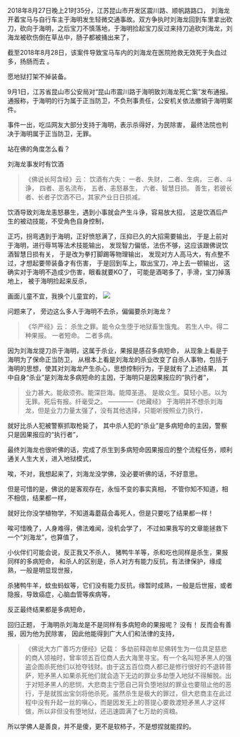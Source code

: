 2018年8月27日晚上21时35分，江苏昆山市开发区震川路、顺帆路路口，
刘海龙开着宝马与自行车主于海明发生轻微交通事故。双方争执时刘海龙回到车里拿出砍刀，砍向于海明，之后宝刀不慎落地，于海明捡起宝刀反过来持刀追砍刘海龙，刘海龙被砍伤倒在草丛中，肠子都被捅出来了，

截至2018年8月28日，该案件导致宝马车内的刘海龙在医院抢救无效死于失血过多，扬肠而去 。

愿地狱打架不掉装备。

9月1日，江苏省昆山市公安局对“昆山市震川路于海明致刘海龙死亡案”发布通报。通报称，于海明的行为属于正当防卫，不负刑事责任，公安机关依法撤销于海明案件。

事件一出，吃瓜网友大部分支持于海明，表示杀得好，为民除害，
最终法院也判决于海明属于正当防卫，无罪。

站在佛的角度怎么看？

刘海龙事发时有饮酒
> 《佛说长阿含经》云：
>  饮酒有六失： 
> 一者、失财， 
> 二者、生病，
>  三者、斗诤， 
> 四者、恶名流布，
>  五者、恚怒暴生， 
> 六者、智慧日损。 
> 善生，若彼长者、长者子饮酒不已，其家产业日日损减。

饮酒导致刘海龙恚怒暴生，遇到小事就会产生斗诤，容易放大招，
这是饮酒后产生的被动技能，不受角色自身控制，

正巧，拐弯遇到于海明，正好愤怒满了，压抑已久的大招需要输出，
于是上前对于海明，进行辱骂等法术技能输出，
发现智力偏低，法伤不够，这应该跟佛说饮酒智慧日损有关，
于是改为拳打脚踢等物理输出，
发现对方人高马大，有点整不过，才想起要带装备才有伤害，
于是回到车上，取出宝刀，冲上去一顿输出，
这确实对于海明不造成少伤害，眼看就要KO了，
可能是酒喝多了，手滑，宝刀掉落地上，
被于海明捡起来反杀，

画面儿童不宜，我换个儿童宜的，
![](images/d2bbc62a2834349b821ee5a6c4ea15ce36d3be14.jpg)

问题来了，
旁边这么多人于海明不去杀，偏偏要杀刘海龙？

> 《华严经》云： 
> 杀生之罪。能令众生堕于地狱畜生饿鬼。 
> 若生人中。得二种果报。 
> 一者短命。
> 二者多病。

因为刘海龙提刀杀于海明，这属于杀业，果报是感召多病短命，
从现象上看是于海明为了保命正当防卫，
从根本上看是刘海龙的杀业改变了自杀人事物，包括于海明的思想，使其对刘海龙产生杀心，思想控制行为，于是就有了上述结果，
其中自身“杀业”是刘海龙多病短命的主因，于海明只是因果报应的“执行者”，
> 业力甚大。能敌须弥。能深巨海。能障圣道。
>  是故众生。莫轻小恶。以为无罪。死后有报。纤毫受之。
>  ————《地藏经》
于海明并不想杀刘海龙，但是业力力量太强了，没有其他选择，只能听按照业力执行，

就好比杀人犯被警察抓取枪毙了，
其中杀人犯的“杀业”是多病短命的主因，警察只是因果报应的“执行者”，

最终刘海龙也很听佛的话，完成了杀生到多病短命因果报应的整个流程任务，顺利通关人生大关，进入地狱模式，

唉，不对，我想起来了，刘海龙没学佛，没必要听佛的话，不好意思。

但是可惜的是，佛说的是客观存在，永恒不变的事实真相，
不管你知不知道，相不相信，结果都一样，

就好比你没学植物学，不知道毒蘑菇会毒死人，但是只要吃了结果都一样！

唉可惜晚了，人身难得，佛法难闻，没机会学了，
不过如果我写的文章能拯救下一个“刘海龙”，也算值了，

小伙伴们可能会说，反正我又不杀人，
猪鸭牛羊等，杀和吃也同样是杀生，果报同样的多病短命，
和杀人的区别是，杀人对方有能力反抗，有法律保护，缘成熟，一般是明显现世报，

杀猪鸭牛羊，蚊虫蚂蚁等，它们没有能力反抗，缘暂时成熟，一般是后世报，或者隐报，导致癌症，心脑血管等疾病等，

反正最终结果都是多病短命，

回归正题，
于海明杀刘海龙是不是同样有多病短命的果报呢？
没有！
反而会有善报，因为他为民除害，
因此他能得到广大人们和法律的支持，

> 《佛说大方广善巧方便经》记载：
> 多劫前释迦牟尼佛转生为一位具足慈悲的商人领袖时，曾率领五百位商人去大海里寻宝。有一个名叫短矛黑人的强盗企图杀死他们以抢夺钱财。由于这五百位商人都已是修行很好的不退转菩萨，短矛黑人如果杀死他们就会造下无边的罪业多劫堕入地狱不得解脱。出于对短矛黑人的悲悯，大悲商主宁愿自己背负堕地狱的罪业也要阻止他的恶行，于是就拔出宝剑将他杀死。虽然杀生是极大的罪过，但大悲商主在此过程中没有升起一丝的嗔心，而是因发无上的菩提心要救渡短矛黑人才这样做，所以非但没有堕地狱，还迅速圆满了七万劫的资粮。

所以学佛人是善良，并不是傻，更不是软柿子，不是想捏就能捏的。






